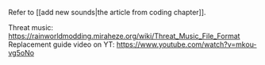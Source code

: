 Refer to [[add new sounds|the article from coding chapter]].

Threat music:  
https://rainworldmodding.miraheze.org/wiki/Threat_Music_File_Format  
Replacement guide video on YT: https://www.youtube.com/watch?v=mkou-vg5oNo